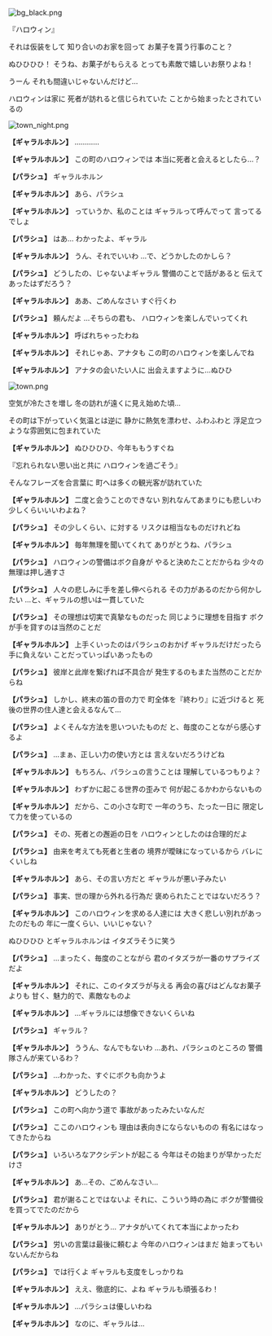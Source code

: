 
![bg_black.png](../images/backgrounds/bg_black.png)

『ハロウィン』

それは仮装をして
知り合いのお家を回って
お菓子を貰う行事のこと？

ぬひひひひ！
そうね、お菓子がもらえる
とっても素敵で嬉しいお祭りよね！

うーん
それも間違いじゃないんだけど…

ハロウィンは家に
死者が訪れると信じられていた
ことから始まったとされているの

![town_night.png](../images/backgrounds/town_night.png)

**【ギャラルホルン】**
…………

**【ギャラルホルン】**
この町のハロウィンでは
本当に死者と会えるとしたら…？

**【パラシュ】**
ギャラルホルン

**【ギャラルホルン】**
あら、パラシュ

**【ギャラルホルン】**
っていうか、私のことは
ギャラルって呼んでって
言ってるでしょ

**【パラシュ】**
はあ…
わかったよ、ギャラル

**【ギャラルホルン】**
うん、それでいいわ
…で、どうかしたのかしら？

**【パラシュ】**
どうしたの、じゃないよギャラル
警備のことで話があると
伝えてあったはずだろう？

**【ギャラルホルン】**
ああ、ごめんなさい
すぐ行くわ

**【パラシュ】**
頼んだよ
…そちらの君も、
ハロウィンを楽しんでいってくれ

**【ギャラルホルン】**
呼ばれちゃったわね

**【ギャラルホルン】**
それじゃあ、アナタも
この町のハロウィンを楽しんでね

**【ギャラルホルン】**
アナタの会いたい人に
出会えますように…ぬひひ

![town.png](../images/backgrounds/town.png)

空気が冷たさを増し
冬の訪れが遠くに見え始めた頃…

その町は下がっていく気温とは逆に
静かに熱気を漂わせ、ふわふわと
浮足立つような雰囲気に包まれていた

**【ギャラルホルン】**
ぬひひひひ、今年ももうすぐね

『忘れられない思い出と共に
ハロウィンを過ごそう』

そんなフレーズを合言葉に
町へは多くの観光客が訪れていた

**【ギャラルホルン】**
二度と会うことのできない
別れなんてあまりにも悲しいわ
少しくらいいいわよね？

**【パラシュ】**
その少しくらい、に対する
リスクは相当なものだけれどね

**【ギャラルホルン】**
毎年無理を聞いてくれて
ありがとうね、パラシュ

**【パラシュ】**
ハロウィンの警備はボク自身が
やると決めたことだからね
少々の無理は押し通すさ

**【パラシュ】**
人々の悲しみに手を差し伸べられる
その力があるのだから何かしたい
…と、ギャラルの想いは一貫していた

**【パラシュ】**
その理想は切実で真摯なものだった
同じように理想を目指す
ボクが手を貸すのは当然のことだ

**【ギャラルホルン】**
上手くいったのはパラシュのおかげ
ギャラルだけだったら手に負えない
ことだっていっぱいあったもの

**【パラシュ】**
彼岸と此岸を繋げれば不具合が
発生するのもまた当然のことだからね

**【パラシュ】**
しかし、終末の笛の音の力で
町全体を『終わり』に近づけると
死後の世界の住人達と会えるなんて…

**【パラシュ】**
よくそんな方法を思いついたものだ
と、毎度のことながら感心するよ

**【パラシュ】**
…まぁ、正しい力の使い方とは
言えないだろうけどね

**【ギャラルホルン】**
もちろん、パラシュの言うことは
理解しているつもりよ？

**【ギャラルホルン】**
わずかに起こる世界の歪みで
何が起こるかわからないもの

**【ギャラルホルン】**
だから、この小さな町で
一年のうち、たった一日に
限定して力を使っているの

**【パラシュ】**
その、死者との邂逅の日を
ハロウィンとしたのは合理的だよ

**【パラシュ】**
由来を考えても死者と生者の
境界が曖昧になっているから
バレにくいしね

**【ギャラルホルン】**
あら、その言い方だと
ギャラルが悪い子みたい

**【パラシュ】**
事実、世の理から外れる行為だ
褒められたことではないだろう？

**【ギャラルホルン】**
このハロウィンを求める人達には
大きく悲しい別れがあったのだもの
年に一度くらい、いいじゃない？

ぬひひひひ
とギャラルホルンは
イタズラそうに笑う

**【パラシュ】**
…まったく、毎度のことながら
君のイタズラが一番のサプライズだよ

**【ギャラルホルン】**
それに、このイタズラが与える
再会の喜びはどんなお菓子よりも
甘く、魅力的で、素敵なものよ

**【ギャラルホルン】**
…ギャラルには想像できないくらいね

**【パラシュ】**
ギャラル？

**【ギャラルホルン】**
ううん、なんでもないわ
…あれ、パラシュのところの
警備隊さんが来ているわ？

**【パラシュ】**
…わかった、すぐにボクも向かうよ

**【ギャラルホルン】**
どうしたの？

**【パラシュ】**
この町へ向かう道で
事故があったみたいなんだ

**【パラシュ】**
ここのハロウィンも
理由は表向きにならないものの
有名にはなってきたからね

**【パラシュ】**
いろいろなアクシデントが起こる
今年はその始まりが早かっただけさ

**【ギャラルホルン】**
あ…その、ごめんなさい…

**【パラシュ】**
君が謝ることではないよ
それに、こういう時の為に
ボクが警備役を買ってでたのだから

**【ギャラルホルン】**
ありがとう…
アナタがいてくれて本当によかったわ

**【パラシュ】**
労いの言葉は最後に頼むよ
今年のハロウィンはまだ
始まってもいないんだからね

**【パラシュ】**
では行くよ
ギャラルも支度をしっかりね

**【ギャラルホルン】**
ええ、徹底的に、よね
ギャラルも頑張るわ！

**【ギャラルホルン】**
…パラシュは優しいわね

**【ギャラルホルン】**
なのに、ギャラルは…
